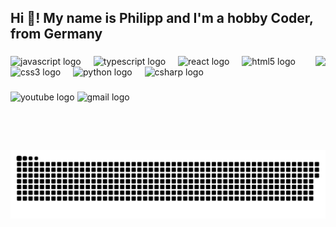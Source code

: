 <h2 align="left">Hi 👋! My name is Philipp and I'm a hobby Coder, from Germany</h2>

###

<img align="right" height="150" src="https://media1.giphy.com/media/v1.Y2lkPTc5MGI3NjExOHFjaG1jYTNpamU4a3Qxdjl2bzU2NjZkYzF6ZXVwbW9vOXgxb3hndSZlcD12MV9pbnRlcm5hbF9naWZfYnlfaWQmY3Q9Zw/UnChNr1eaynEVNfNI1/giphy.gif"  />

###

<div align="left">
  <img src="https://cdn.jsdelivr.net/gh/devicons/devicon/icons/javascript/javascript-original.svg" height="30" alt="javascript logo"  />
  <img width="12" />
  <img src="https://cdn.jsdelivr.net/gh/devicons/devicon/icons/typescript/typescript-original.svg" height="30" alt="typescript logo"  />
  <img width="12" />
  <img src="https://cdn.jsdelivr.net/gh/devicons/devicon/icons/react/react-original.svg" height="30" alt="react logo"  />
  <img width="12" />
  <img src="https://cdn.jsdelivr.net/gh/devicons/devicon/icons/html5/html5-original.svg" height="30" alt="html5 logo"  />
  <img width="12" />
  <img src="https://cdn.jsdelivr.net/gh/devicons/devicon/icons/css3/css3-original.svg" height="30" alt="css3 logo"  />
  <img width="12" />
  <img src="https://cdn.jsdelivr.net/gh/devicons/devicon/icons/python/python-original.svg" height="30" alt="python logo"  />
  <img width="12" />
  <img src="https://cdn.jsdelivr.net/gh/devicons/devicon/icons/csharp/csharp-original.svg" height="30" alt="csharp logo"  />
</div>

###

<div align="left">
  <img src="https://img.shields.io/static/v1?message=Youtube&logo=youtube&label=&color=FF0000&logoColor=white&labelColor=&style=for-the-badge" height="35" alt="youtube logo" href="https://www.youtube.com/@philippb_fn"  />
  <img src="https://img.shields.io/static/v1?message=Gmail&logo=gmail&label=&color=D14836&logoColor=white&labelColor=&style=for-the-badge" height="35" alt="gmail logo" href="mailto:info@philippbrehm.com"  />
</div>

###

<picture>
  <source media="(prefers-color-scheme: dark)" srcset="https://raw.githubusercontent.com/Philipp3108/Philipp3108/output/github-snake-dark.svg" />
  <source media="(prefers-color-scheme: light)" srcset="https://raw.githubusercontent.com/Philipp3108/Philipp3108/output/github-snake.svg" />
  <img alt="github-snake" src="https://raw.githubusercontent.com/Philipp3108/Philipp3108/output/github-snake.svg" />
</picture>

